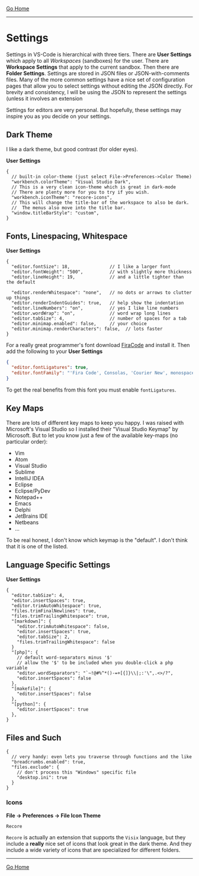 [Go Home](../README.md)

---

# Settings #

Settings in VS-Code is hierarchical with three tiers.  There are **User Settings** which apply to all *Workspaces* (sandboxes) for the user. There are **Workspace Settings** that apply to the current sandbox.  Then there are **Folder Settings**.  Settings are stored in JSON files or JSON-with-comments files.  Many of the more common settings have a nice set of configuration pages that allow you to select settings without editing the JSON directly.  For brevity and consistency, I will be using the JSON to represent the settings (unless it involves an extension

Settings for editors are very personal.  But hopefully, these settings may inspire you as you decide on your settings.

## Dark Theme ##

I like a dark theme, but good contrast (for older eyes).

**User Settings**
```JSON-with-comments
{
  // built-in color-theme (just select File->Preferences->Color Theme)
  "workbench.colorTheme": "Visual Studio Dark",
  // This is a very clean icon-theme which is great in dark-mode
  // There are plenty more for you to try if you wish.
  "workbench.iconTheme": "recore-icons",
  // This will change the title-bar of the workspace to also be dark.
  //  The menus also move into the title bar.
  "window.titleBarStyle": "custom",
}
```

## Fonts, Linespacing, Whitespace ##

**User Settings**
```JSON-with-comments
{
  "editor.fontSize": 18,               // I like a larger font
  "editor.fontWeight": "500",          // with slightly more thickness
  "editor.lineHeight": 19,             // and a little tighter than the default

  "editor.renderWhitespace": "none",   // no dots or arrows to clutter up things
  "editor.renderIndentGuides": true,   // help show the indentation
  "editor.lineNumbers": "on",          // yes I like line numbers
  "editor.wordWrap": "on",             // word wrap long lines
  "editor.tabSize": 4,                 // number of spaces for a tab
  "editor.minimap.enabled": false,     // your choice
  "editor.minimap.renderCharacters": false,  // lots faster
}
```

For a really great programmer's font download 
[FiraCode](https://github.com/tonsky/FiraCode) and install it.
Then add the following to your **User Settings**

```JSON
{
  "editor.fontLigatures": true,
  "editor.fontFamily": "'Fira Code', Consolas, 'Courier New', monospace",
}
```

To get the real benefits from this font you must enable `fontLigatures`.

## Key Maps ##

There are lots of different key maps to keep you happy.  I was raised with Microsoft's Visual Studio so I installed their "Visual Studio Keymap" by Microsoft.  But to let you know just a few of the available key-maps (no particular order):

* Vim
* Atom
* Visual Studio
* Sublime
* IntelliJ IDEA
* Eclipse
* Eclipse/PyDev
* Notepad++
* Emacs
* Delphi
* JetBrains IDE
* Netbeans
* ...

To be real honest, I don't know which keymap is the "default".  I don't think that it is one of the listed.

## Language Specific Settings ##

**User Settings**
```JSON-with-comments
{
  "editor.tabSize": 4,
  "editor.insertSpaces": true,
  "editor.trimAutoWhitespace": true,
  "files.trimFinalNewlines": true,
  "files.trimTrailingWhitespace": true,
  "[markdown]": {
    "editor.trimAutoWhitespace": false,
    "editor.insertSpaces": true,
    "editor.tabSize": 2,
    "files.trimTrailingWhitespace": false
  }
  "[php]": {
    // default word-separators minus '$'
    // allow the '$' to be included when you double-click a php variable
    "editor.wordSeparators": "`~!@#%^*()-=+[{]}\\|;:'\",.<>/?",
    "editor.insertSpaces": false
  },
  "[makefile]": {
    "editor.insertSpaces": false
  },
  "[python]": {
    "editor.insertSpaces": true
  },
}
```

## Files and Such ##

```JSON-with-comments
{
  // very handy: even lets you traverse through functions and the like
  "breadcrumbs.enabled": true,
  "files.exclude": {
    // don't process this "Windows" specific file
    "desktop.ini": true
  }
}
```

### Icons ###

**File -> Preferences -> File Icon Theme**

`Recore`

`Recore` is actually an extension that supports the `Visix` language, but they include a **really** nice set of icons
that look great in the dark theme.  And they include a wide variety of icons that are specialized for different folders.

---

[Go Home](../README.md)

